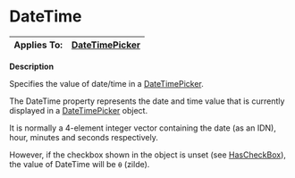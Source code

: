 




<h1 class="heading"><span class="name">DateTime</span></h1>

| Applies To: | [DateTimePicker](../a-z/datetimepicker.md) |
| --- | ---  |


**Description**


Specifies the value of date/time in a [DateTimePicker](../a-z/datetimepicker.md).


The DateTime property represents the date and time value that is currently displayed in a [DateTimePicker](../a-z/datetimepicker.md) object.


It is normally a 4-element integer vector containing the date (as an IDN), hour, minutes and seconds respectively.


However, if the checkbox shown in the object is unset (see [HasCheckBox](../a-z/hascheckbox.md)), the value of DateTime will be
`⍬` (zilde).



